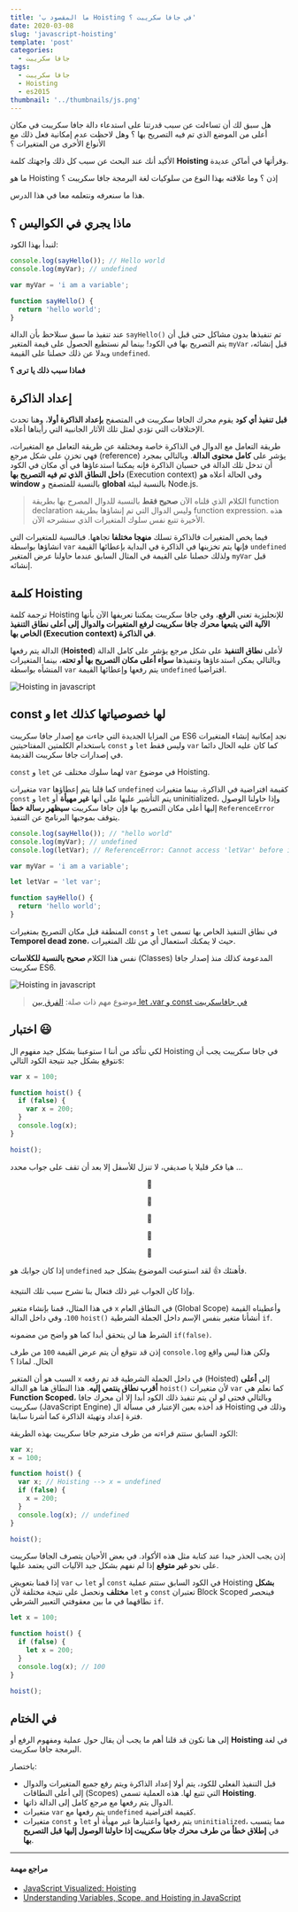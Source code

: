 ```yaml
---
title: 'ما المقصود ب Hoisting في جافا سكريبت ؟'
date: 2020-03-08
slug: 'javascript-hoisting'
template: 'post'
categories:
  - جافا سكريبت
tags:
  - جافا سكريبت
  - Hoisting
  - es2015
thumbnail: '../thumbnails/js.png'
---
```


هل سبق لك أن تساءلت عن سبب قدرتنا على استدعاء دالة جافا سكريبت في مكان أعلى من الموضع الذي تم فيه التصريح بها ؟ وهل لاحظت عدم إمكانية فعل ذلك مع الأنواع الأخرى من المتغيرات ؟

الأكيد أنك عند البحث عن سبب كل ذلك واجهتك كلمة **Hoisting** وقرأتها في أماكن عديدة.

ما هو Hoisting إذن ؟ وما علاقته بهذا النوع من سلوكيات لغة البرمجة جافا سكريبت ؟

هذا ما سنعرفه ونتعلمه معا في هذا الدرس.

## ماذا يجري في الكواليس ؟

لنبدأ بهذا الكود:

```js
console.log(sayHello()); // Hello world
console.log(myVar); // undefined

var myVar = 'i am a variable';

function sayHello() {
  return 'hello world';
}
```

عند تنفيذ ما سبق سنلاحظ بأن الدالة `sayHello()` تم تنفيذها بدون مشاكل حتى قبل أن يتم التصريح بها في الكود! بينما لم نستطيع الحصول على قيمة المتغير `myVar` قبل إنشائه، وبدلا عن ذلك حصلنا على القيمة `undefined`.

**فماذا سبب ذلك يا ترى ؟**

## إعداد الذاكرة

**قبل تنفيذ أي كود** يقوم محرك الجافا سكريبت في المتصفح **بإعداد الذاكرة أولا**، وهنا تحدث الإختلافات التي تؤدي لمثل تلك الآثار الجانبية التي رأيناها أعلاه.

طريقة التعامل مع الدوال في الذاكرة خاصة ومختلفة عن طريقة التعامل مع المتغيرات، فهي تخزن على شكل مرجع (reference) يؤشر على **كامل محتوى الدالة**. وبالتالي بمجرد أن تدخل تلك الدالة في حسبان الذاكرة فإنه يمكننا استدعاؤها في أي مكان في الكود **داخل النطاق الذي تم فيه التصريح بها** (Execution context) وفي الحالة أعلاه هو **window** بالنسبة للمتصفح و **global** بالنسبة لبيئة Node.js.

> الكلام الذي قلناه الآن **صحيح فقط** بالنسبة للدوال المصرح بها بطريقة function declaration وليس الدوال التي تم إنشاؤها بطريقة function expression. هذه الأخيرة تتبع نفس سلوك المتغيرات الذي سنشرحه الآن.

فيما يخص المتغيرات فالذاكرة تسلك **منهجا مختلفا** تجاهها. فبالنسبة للمتغيرات التي انشاؤها بواسطة `var` فإنها يتم تخزينها في الذاكرة في البداية بإعطائها القيمة `undefined` ولذلك حصلنا على القيمة في المثال السابق عندما حاولنا عرض المتغير `myVar` قبل إنشائه.

## كلمة Hoisting

ترجمة كلمة Hoisting للإنجليزية تعني **الرفع**، وفي جافا سكريبت يمكننا تعريفها الآن بأنها **الآلية التي يتبعها محرك جافا سكريبت لرفع المتغيرات والدوال إلى أعلى نطاق التنفيذ الخاص بها (Execution context) في الذاكرة**.

الدالة يتم رفعها (**Hoisted**) لأعلى **نطاق التنفيذ** على شكل مرجع يؤشر على كامل الدالة وبالتالي يمكن استدعاؤها وتنفيذها **سواء أعلى مكان التصريح بها أو تحته**، بينما المتغيرات المنشأه بواسطة `var` يتم رفعها وإعطائها القيمة `undefined` افتراضيا.

![Hoisting in javascript](../images/javascript-hoisting-1.png)

## const و let لها خصوصياتها كذلك

من المزايا الجديدة التي جاءت مع إصدار جافا سكريبت ES6 نجد إمكانية إنشاء المتغيرات باستخدام الكلمتين المفتاحيتين `const` و `let` وليس فقط `var` كما كان عليه الحال دائما في إصدارات جافا سكريبت القديمة.

`const` و `let` لهما سلوك مختلف عن `var` في موضوع Hoisting.

متغيرات `var` كما قلنا يتم إعطاؤها `undefined` كقيمة افتراضية في الذاكرة، بينما متغيرات `const` و `let` يتم التأشير عليها على أنها **غير مهيأة** أو uninitialized، وإذا حاولنا الوصول إليها أعلى مكان التصريح بها فإن جافا سكريبت **سيظهر رسالة خطأ** `ReferenceError` يتوقف بموجبها البرنامج عن التنفيذ.

```js
console.log(sayHello()); // "hello world"
console.log(myVar); // undefined
console.log(letVar); // ReferenceError: Cannot access 'letVar' before initialization

var myVar = 'i am a variable';

let letVar = 'let var';

function sayHello() {
  return 'hello world';
}
```

المنطقة قبل مكان التصريح بمتغيرات `const` و `let` في نطاق التنفيذ الخاص بها تسمى **Temporel dead zone**، حيث لا يمكنك استعمال أي من تلك المتغيرات.

نفس هذا الكلام **صحيح بالنسبة للكلاسات** (Classes) المدعومة كذلك منذ إصدار جافا سكريبت ES6.

![Hoisting in javascript](../images/javascript-hoisting-2.png)

> موضوع مهم ذات صلة: [الفرق بين let ،var و const في جافاسكريبت](/web-development/javascript/var-let-const-javascript-es6/)

## اختبار 😃

لكي نتأكد من أننا ا ستوعبنا بشكل جيد مفهوم ال Hoisting في جافا سكريبت يجب أن نتوقع بشكل جيد نتيجة الكود التاليs:

```js
var x = 100;

function hoist() {
  if (false) {
    var x = 200;
  }
  console.log(x);
}

hoist();
```

هيا فكر قليلا يا صديقي، لا تنزل للأسفل إلا بعد أن تقف على جواب محدد ...

<p style="text-align: center;">
🤔
</p>

<p style="text-align: center;">
🤔
</p>

<p style="text-align: center;">
🤔
</p>

<p style="text-align: center;">
🤔
</p>

<p style="text-align: center;">
🤔
</p>

إذا كان جوابك هو `undefined` فأهنئك 👍 لقد استوعبت الموضوع بشكل جيد.

وإذا كان الجواب غير ذلك فتعال بنا نشرح سبب تلك النتيجة.

في هذا المثال، قمنا بإنشاء متغير `x` في النطاق العام (Global Scope) وأعطيناه القيمة `100`، وفي داخل الدالة `hoist()` أنشأنا متغير بنفس الإسم داخل الجملة الشرطية `if`.

الشرط هنا لن يتحقق أبدا كما هو واضح من مضمونه `if(false)`.

إذن قد نتوقع أن يتم عرض القيمة `100` من طرف `console.log` ولكن هذا ليس واقع الحال. لماذا ؟

السبب هو أن المتغير `x` في داخل الجملة الشرطية قد تم رفعه (Hoisted) إلى **أعلى أقرب نطاق ينتمي إليه**. هذا النطاق هنا هو الدالة `hoist()` لأن متغيرات `var` كما نعلم هي **Function Scoped**، وبالتالي فحتى لو لن يتم تنفيذ ذلك الكود أبدا إلا أن محرك جافا سكريبت (JavaScript Engine) قد أخذه بعين الإعتبار في مسألة ال Hoisting وذلك في فترة إعداد وتهيئة الذاكرة كما أشرنا سابقا.

الكود السابق ستتم قراءته من طرف مترجم جافا سكريبت بهذه الطريقة:

```js
var x;
x = 100;

function hoist() {
  var x; // Hoisting --> x = undefined
  if (false) {
    x = 200;
  }
  console.log(x); // undefined
}

hoist();
```

إذن يجب الحذر جيدا عند كتابة مثل هذه الأكواد. في بعض الأحيان يتصرف الجافا سكريبت على نحو **غير متوقع** إذا لم نفهم بشكل جيد الآليات التي يعتمد عليها.

إذا قمنا بتعويض `var` ب `let` أو `const` في الكود السابق ستتم عملية Hoisting **بشكل مختلف** ونحصل على نتيجة مختلفة لأن `let` و `const` تعتبران Block Scoped فينحصر نطاقهما في ما بين معقوفتي التعبير الشرطي `if`.

```js
let x = 100;

function hoist() {
  if (false) {
    let x = 200;
  }
  console.log(x); // 100
}

hoist();
```

## في الختام

إلى هنا نكون قد قلنا أهم ما يجب أن يقال حول عملية ومفهوم الرفع أو **Hoisting** في لغة البرمجة جافا سكريبت.

باختصار:

- قبل التنفيذ الفعلي للكود، يتم أولا إعداد الذاكرة ويتم رفع جميع المتغيرات والدوال إلى أعلى النطاقات (Scopes) التي تتبع لها. هذه العملية تسمى **Hoisting**.
- الدوال يتم رفعها مع مرجع كامل إلى الدالة ذاتها.
- متغيرات `var` يتم رفعها مع `undefined` كقيمة افتراضية.
- متغيرات `const` و `let` يتم رفعها واعتبارها غير مهيأة أو `uninitialized`، مما يتسبب في **إطلاق خطأ من طرف محرك جافا سكريبت إذا حاولنا الوصول إليها قبل التصريح بها**.

---

#### مراجع مهمة

- [JavaScript Visualized: Hoisting](https://dev.to/lydiahallie/javascript-visualized-hoisting-478h)
- [Understanding Variables, Scope, and Hoisting in JavaScript](https://www.digitalocean.com/community/tutorials/understanding-variables-scope-hoisting-in-javascript#hoisting)

<Author slug="aissa" />
